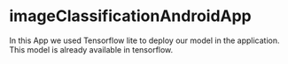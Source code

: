 # imageClassificationAndroidApp


In this App we used Tensorflow lite to deploy our model in the application.<br>
This model is already available in tensorflow.

